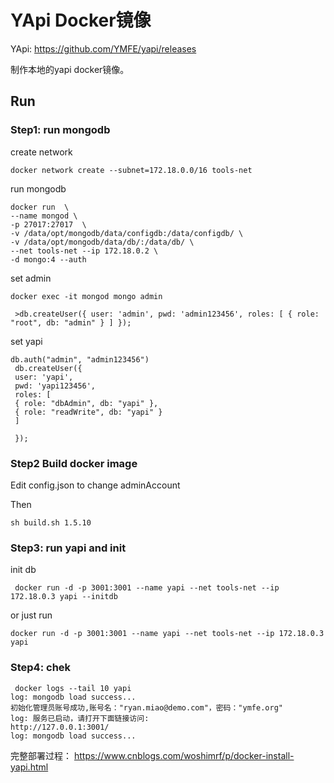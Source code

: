YApi Docker镜像
==============


YApi:  https://github.com/YMFE/yapi/releases

制作本地的yapi docker镜像。





## Run


### Step1: run mongodb


create network
```
docker network create --subnet=172.18.0.0/16 tools-net
```

run mongodb
```
docker run  \
--name mongod \
-p 27017:27017  \
-v /data/opt/mongodb/data/configdb:/data/configdb/ \
-v /data/opt/mongodb/data/db/:/data/db/ \
--net tools-net --ip 172.18.0.2 \
-d mongo:4 --auth 
```

set admin
```
docker exec -it mongod mongo admin
 
 >db.createUser({ user: 'admin', pwd: 'admin123456', roles: [ { role: "root", db: "admin" } ] });
```

set yapi
```
db.auth("admin", "admin123456")
 db.createUser({ 
 user: 'yapi', 
 pwd: 'yapi123456', 
 roles: [ 
 { role: "dbAdmin", db: "yapi" },
 { role: "readWrite", db: "yapi" } 
 ] 
     
 });
```


### Step2 Build docker image

Edit config.json to change adminAccount

Then
```
sh build.sh 1.5.10
```


### Step3: run yapi and init

init db

```
 docker run -d -p 3001:3001 --name yapi --net tools-net --ip 172.18.0.3 yapi --initdb
```

or just run 
```
docker run -d -p 3001:3001 --name yapi --net tools-net --ip 172.18.0.3 yapi 
```


### Step4: chek

```
 docker logs --tail 10 yapi
log: mongodb load success...
初始化管理员账号成功,账号名："ryan.miao@demo.com"，密码："ymfe.org"
log: 服务已启动，请打开下面链接访问: 
http://127.0.0.1:3001/
log: mongodb load success...
```

完整部署过程： https://www.cnblogs.com/woshimrf/p/docker-install-yapi.html

